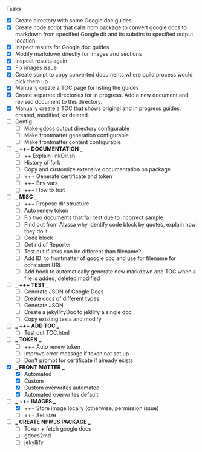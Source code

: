 Tasks

- [x] Create directory with some Google doc guides
- [x] Create node script that calls npm package to convert google docs to markdown from specified Google dir and its subdirs to specified output location
- [x] Inspect results for Google doc guides
- [x] Modify markdown directly for images and sections
- [x] Inspect results again
- [x] Fix images issue
- [x] Create script to copy converted documents where build process would pick them up
- [x] Manually create a TOC page for listing the guides
- [x] Create separate directories for in progress. Add a new document and revised document to this directory.
- [x] Manually create a TOC that shows original and in progress guides.
      created, modified, or deleted.
- [ ] Config
  - [ ] Make gdocs output directory configurable
  - [ ] Make frontmatter generation configurable
  - [ ] Make frontmatter content configurable
- [ ] **_ +++ DOCUMENTATION _**
  - [ ] ++ Explain linkDir.sh
  - [ ] History of fork
  - [ ] Copy and customize extensive documentation on package
  - [ ] +++ Generate certificate and token
  - [ ] +++ Env vars
  - [ ] +++ How to test
- [ ] **_ MISC _**
  - [ ] +++ Propose dir structure
  - [ ] Auto renew token
  - [ ] Fix two documents that fail test due to incorrect sample
  - [ ] Find out from Alyssa why identify code block by quotes, explain how they do it
  - [ ] Code block
  - [ ] Get rid of Reporter
  - [ ] Test out if links can be different than filename?
  - [ ] Add ID: to frontmatter of google doc and use for filename for consistent URL
  - [ ] Add hook to automatically generate new markdown and TOC when a file is added, deleted,modified
- [ ] **_ +++ TEST _**
  - [ ] Generate JSON of Google Docs
  - [ ] Create docs of different types
  - [ ] Generate JSON
  - [ ] Create a jekyllifyDoc to jekllify a single doc
  - [ ] Copy existing tests and modify
- [ ] **_ +++ ADD TOC _**
  - [ ] Test out TOC.html
- [ ] **_ TOKEN _**
  - [ ] +++ Auto renew token
  - [ ] Improve error message if token not set up
  - [ ] Don't prompt for certificate if already exists
- [x] **_ FRONT MATTER _**
  - [x] Automated
  - [x] Custom
  - [x] Custom overwrites automated
  - [x] Automated overwrites default
- [ ] **_ +++ IMAGES _**
  - [x] +++ Store image locally (otherwise, permission issue)
  - [ ] +++ Set size
- [ ] **_ CREATE NPMJS PACKAGE _**
  - [ ] Token + fetch google docs
  - [ ] gdocs2md
  - [ ] jekyllify
